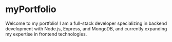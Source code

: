 # myPortfolio
Welcome to my portfolio! I am a full-stack developer specializing in backend development with Node.js, Express, and MongoDB, and currently expanding my expertise in frontend technologies.
  